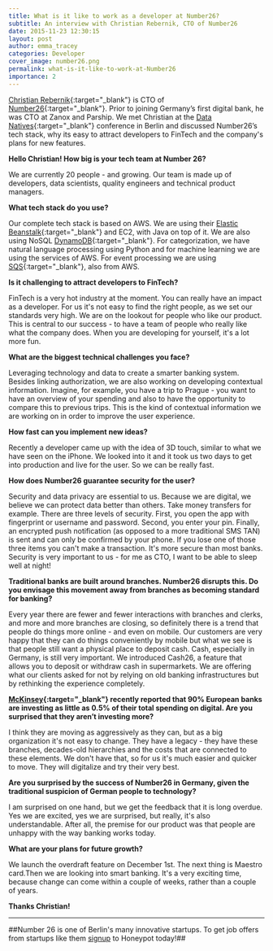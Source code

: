 ```yaml
---
title: What is it like to work as a developer at Number26? 
subtitle: An interview with Christian Rebernik, CTO of Number26   
date: 2015-11-23 12:30:15
layout: post
author: emma_tracey
categories: Developer
cover_image: number26.png
permalink: what-is-it-like-to-work-at-Number26
importance: 2
---
```



[Christian Rebernik][1]{:target="_blank"} is CTO of [Number26][8]{:target="_blank"}. Prior to joining Germany’s first digital bank, he was CTO  at Zanox and Parship. We met Christian at the [Data Natives][2]{:target="_blank"} conference in Berlin and discussed Number26’s tech stack, why its easy to attract developers to FinTech and the company's plans for new features.

**Hello Christian! How big is your tech team at Number 26?**
 
We are currently 20 people - and growing. Our team is made up of developers, data scientists, quality engineers and technical product managers.

**What tech stack do you use?**

Our complete tech stack is based on AWS. We are using their [Elastic Beanstalk][3]{:target="_blank"} and  EC2, with Java on top of it. We are also using NoSQL [DynamoDB][4]{:target="_blank"}. For categorization, we have natural language processing using Python and for machine learning we are using the services of AWS. For event processing we are using [SQS][5]{:target="_blank"}, also from AWS.

**Is it challenging to attract developers to FinTech?** 

FinTech is a very hot industry at the moment. You can really have an impact as a developer. For us it's not easy to find the right people, as we set our standards very high. We are on the lookout for people who like our product. This is central to our success - to have a team of people who really like what the company does. When you are developing for yourself, it's a lot more fun. 

**What are the biggest technical challenges you face?** 

Leveraging technology and data to create a smarter banking system. Besides linking authorization, we are also working on developing contextual information. Imagine, for example, you have a trip to Prague - you want to have an overview of your spending and also to have the opportunity to compare this to previous trips. This is the kind of contextual information we are working on in order to improve the user experience. 

**How fast can you implement new ideas?** 

Recently a developer came up with the idea of 3D touch, similar to what we have seen on the iPhone. We looked into it and it took us two days to get into production and live for the user. So we can be really fast.

**How does Number26 guarantee security for the user?**

Security and data privacy are essential to us. Because we are digital, we believe we can protect data better than others. Take money transfers for example. There are three levels of security. First, you open the app with fingerprint or username and password. Second, you enter your pin. Finally, an encrypted push notification (as opposed to a more traditional SMS TAN) is sent and can only be confirmed by your phone.  If you lose one of those three items you can't make a transaction. It's more secure than most banks. Security is very important to us - for me as CTO, I want to be able to sleep well at night!

**Traditional banks are built around branches. Number26 disrupts this. Do you envisage this movement away from branches as becoming standard for banking?**
 
Every year there are fewer and fewer interactions with branches and clerks, and more and more branches are closing, so definitely there is a trend that people do things more online - and even on mobile. Our customers are very happy that they can do things conveniently by mobile but what we see is that people still want a physical place to deposit cash. Cash, especially in Germany, is still very important. We introduced Cash26, a feature that allows you to deposit or withdraw cash in supermarkets. We are offering what our clients asked for not by relying on old banking infrastructures but by rethinking the experience completely.

**[McKinsey][6]{:target="_blank"} recently reported that 90% European banks are investing as little as 0.5% of their total spending on digital. Are you surprised that they aren’t investing more?**   

I think they are moving as aggressively as they can, but as a big organization it's not easy to change. They have a legacy - they have these branches, decades-old hierarchies and the costs that are connected to these elements. We don't have that, so for us it's much easier and quicker to move. They will digitalize and try their very best. 

**Are you surprised by the success of Number26 in Germany, given the traditional suspicion of German people to technology?**

I am surprised on one hand, but we get the feedback that it is long overdue. Yes we are excited, yes we are surprised, but really, it's also understandable. After all, the premise for our product was that people are unhappy with the way banking works today.

**What are your plans for future growth?**

We launch the overdraft feature on December 1st. The next thing is Maestro card.Then we are looking into smart banking. It's a very exciting time, because change can come within a couple of weeks, rather than a couple of years. 

**Thanks Christian!**

* * *

##Number 26 is one of Berlin's many innovative startups. To get job offers from startups like them [signup][7] to Honeypot today!## 

[1]: https://www.linkedin.com/in/crebernik 
[2]: http://datanatives.io "Data Natives Conference"
[3]: http://blog.redowlanalytics.com/post/64115269978/amazons-elastic-beanstalk-the-good-the-bad-and-the "The pros and cons of Elastic Beanstalk"
[4]: http://www.networkworld.com/article/2932313/cloud-computing/how-amazon-s-dynamodb-helped-reinvent-databases.html "How DynamoDB helped reinvent databases"
[5]: http://docs.aws.amazon.com/AWSSimpleQueueService/latest/SQSDeveloperGuide/Welcome.html "SQS Developer Guide"
[6]: http://www.mckinsey.com/insights/business_technology/the_rise_of_the_digital_bank "McKinsey Digital Banking Report"
[7]: https://www.honeypot.io/invite_requests/new?source=blog "Sign-up"
[8]: https://number26.de/en/ "Number26"
